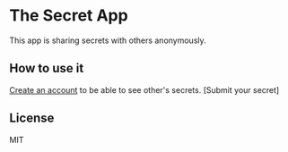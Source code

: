 # The Secret App

This app is sharing secrets with others anonymously.

## How to use it

[Create an account](https://the-secret-app.herokuapp.com/register) to be able to see other's secrets.
[Submit your secret] 

## License

MIT
